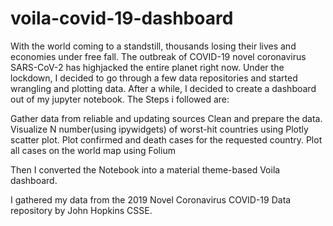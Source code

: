 # voila-covid-19-dashboard
With the world coming to a standstill, thousands losing their lives and economies under free fall. The outbreak of COVID-19 novel coronavirus SARS-CoV-2 has highjacked the entire planet right now.
Under the lockdown, I decided to go through a few data repositories and started wrangling and plotting data. After a while, I decided to create a dashboard out of my jupyter notebook. The Steps i followed are:

Gather data from reliable and updating sources
Clean and prepare the data.
Visualize N number(using ipywidgets) of worst-hit countries using Plotly scatter plot.
Plot confirmed and death cases for the requested country.
Plot all cases on the world map using Folium

Then I converted the Notebook into a material theme-based Voila dashboard.

I gathered my data from the 2019 Novel Coronavirus COVID-19 Data repository by John Hopkins CSSE.
